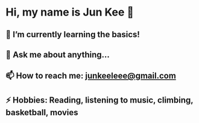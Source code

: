 # Hi, my name is Jun Kee 👋

## 🌱 I’m currently learning the basics!
## 💬 Ask me about anything...
## 📫 How to reach me: [junkeeleee@gmail.com](https://www.linkedin.com/in/jun-lee-b86840271)
## ⚡ Hobbies: Reading, listening to music, climbing, basketball, movies

<!--
**junkeelee03/junkeelee03** is a ✨ _special_ ✨ repository because its `README.md` (this file) appears on your GitHub profile.

-->

